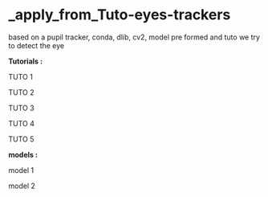 # _apply_from_Tuto-eyes-trackers
based on a pupil tracker, conda, dlib, cv2, model pre formed and tuto we try to detect the eye

<strong> Tutorials : </strong>

TUTO 1

TUTO 2

TUTO 3

TUTO 4

TUTO 5

<strong> models : </strong>

model 1

model 2
